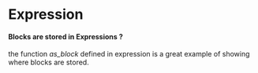 # Expression

#### Blocks are stored in Expressions ?

the function *as_block* defined in expression is a great example of
showing where blocks are stored.
